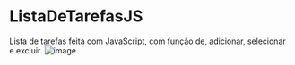 # ListaDeTarefasJS
Lista de tarefas feita com JavaScript, com função de, adicionar, selecionar e excluir.
![image](https://github.com/user-attachments/assets/dec4af32-d56a-4198-8671-db3cae3bcf16)
